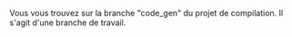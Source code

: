 Vous vous trouvez sur la branche "code_gen" du projet de compilation. Il s'agit d'une branche de travail.
